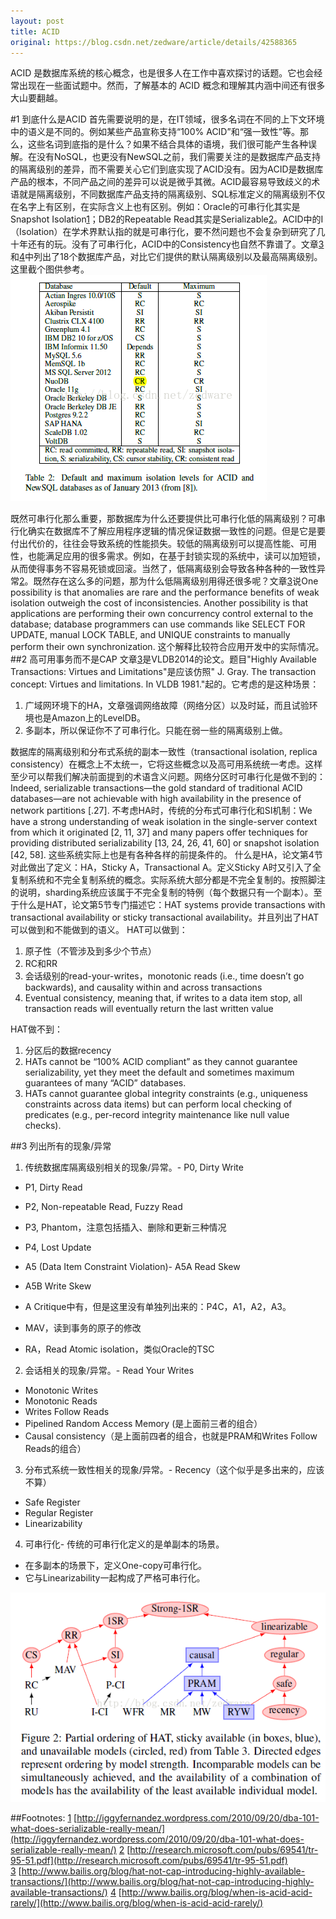 ```yaml
---
layout: post
title: ACID
original: https://blog.csdn.net/zedware/article/details/42588365
---
```


ACID 是数据库系统的核心概念，也是很多人在工作中喜欢探讨的话题。它也会经常出现在一些面试题中。然而，了解基本的 ACID 概念和理解其内涵中间还有很多大山要翻越。

#1 到底什么是ACID
首先需要说明的是，在IT领域，很多名词在不同的上下文环境中的语义是不同的。例如某些产品宣称支持“100% ACID”和“强一致性”等。那么，这些名词到底指的是什么？如果不结合具体的语境，我们很可能产生各种误解。在没有NoSQL，也更没有NewSQL之前，我们需要关注的是数据库产品支持的隔离级别的差异，而不需要关心它们到底实现了ACID没有。因为ACID是数据库产品的根本，不同产品之间的差异可以说是微乎其微。ACID最容易导致歧义的术语就是隔离级别，不同数据库产品支持的隔离级别、SQL标准定义的隔离级别不仅在名字上有区别，在实际含义上也有区别。例如：Oracle的可串行化其实是Snapshot
 Isolation[1]()；DB2的Repeatable Read其实是Serializable[2]()。ACID中的I（Isolation）在学术界默认指的就是可串行化，要不然问题也不会复杂到研究了几十年还有的玩。没有了可串行化，ACID中的Consistency也自然不靠谱了。文章[3]()和[4]()中列出了18个数据库产品，对比它们提供的默认隔离级别以及最高隔离级别。这里截个图供参考。
![](/images/acid-isolation-level.png "isolation-level")

既然可串行化那么重要，那数据库为什么还要提供比可串行化低的隔离级别？可串行化确实在数据库不了解应用程序逻辑的情况保证数据一致性的问题。但是它是要付出代价的，往往会导致系统的性能损失。较低的隔离级别可以提高性能、可用性，也能满足应用的很多需求。例如，在基于封锁实现的系统中，读可以加短锁，从而使得事务不容易死锁或回滚。当然了，低隔离级别会导致各种各种的一致性异常[2]()。既然存在这么多的问题，那为什么低隔离级别用得还很多呢？文章[3]()说One
 possibility is that anomalies are rare and the performance benefits of weak isolation outweigh the cost of inconsistencies. Another possibility is that applications are performing their own concurrency control external to the database; database programmers
 can use commands like SELECT FOR UPDATE, manual LOCK TABLE, and UNIQUE constraints to manually perform their own synchronization. 这个解释比较符合应用开发中的实际情况。
##2 高可用事务而不是CAP
文章[3]()是VLDB2014的论文。题目"Highly Available Transactions: Virtues and Limitations"是应该仿照" J. Gray. The transaction
 concept: Virtues and limitations. In VLDB 1981."起的。它考虑的是这种场景：
1. 广域网环境下的HA，文章强调网络故障（网络分区）以及时延，而且试验环境也是Amazon上的LevelDB。
2. 多副本，所以保证你不了可串行化。只能在弱一些的隔离级别上做。

数据库的隔离级别和分布式系统的副本一致性（transactional isolation, replica consistency）在概念上不太统一，它将这些概念以及高可用系统统一考虑。这样至少可以帮我们解决前面提到的术语含义问题。网络分区时可串行化是做不到的：Indeed, serializable transactions—the gold standard of traditional ACID databases—are not achievable with high availability
 in the presence of network partitions [.27]. 不考虑HA时，传统的分布式可串行化和SI机制：We have a strong understanding of weak isolation in the single-server context from which it originated [2, 11, 37] and many papers offer techniques for providing distributed serializability
 [13, 24, 26, 41, 60] or snapshot isolation [42, 58]. 这些系统实际上也是有各种各样的前提条件的。
什么是HA，论文第4节对此做出了定义：HA，Sticky A，Transactional A。定义Sticky A时又引入了全复制系统和不完全复制系统的概念。实际系统大部分都是不完全复制的。按照脚注的说明，sharding系统应该属于不完全复制的特例（每个数据只有一个副本）。至于什么是HAT，论文第5节专门描述它：HAT systems provide transactions with transactional availability or sticky transactional availability。并且列出了HAT可以做到和不能做到的语义。
HAT可以做到：
1. 原子性（不管涉及到多少个节点）
2. RC和RR
3. 会话级别的read-your-writes，monotonic reads (i.e., time doesn’t go backwards), and causality within and across transactions
4. Eventual consistency, meaning that, if writes to a data item stop, all transaction reads will eventually return the last written value

HAT做不到：
1. 分区后的数据recency
2. HATs cannot be “100% ACID compliant” as they cannot guarantee serializability, yet they meet the default and sometimes maximum guarantees of many “ACID” databases.
3. HATs cannot guarantee global integrity constraints (e.g., uniqueness constraints across data items) but can perform local checking of predicates (e.g., per-record integrity maintenance like null value checks).

##3 列出所有的现象/异常
1. 传统数据库隔离级别相关的现象/异常。- P0, Dirty Write
- P1, Dirty Read
- P2, Non-repeatable Read, Fuzzy Read
- P3, Phantom，注意包括插入、删除和更新三种情况
- P4, Lost Update
- A5 (Data Item Constraint Violation)- A5A Read Skew
- A5B Write Skew


- A Critique中有，但是这里没有单独列出来的：P4C，A1，A2，A3。
- MAV，读到事务的原子的修改
- RA，Read Atomic isolation，类似Oracle的TSC


2. 会话相关的现象/异常。- Read Your Writes
- Monotonic Writes
- Monotonic Reads
- Writes Follow Reads
- Pipelined Random Access Memory (是上面前三者的组合）
- Causal consistency（是上面前四者的组合，也就是PRAM和Writes Follow Reads的组合）

3. 分布式系统一致性相关的现象/异常。- Recency（这个似乎是多出来的，应该不算）
- Safe Register
- Regular Register
- Linearizability

4. 可串行化- 传统的可串行化定义的是单副本的场景。
- 在多副本的场景下，定义One-copy可串行化。
- 它与Linearizability一起构成了严格可串行化。

![](/images/acid-isolation-order.png "isolation-order")

##Footnotes:
[1]() [http://iggyfernandez.wordpress.com/2010/09/20/dba-101-what-does-serializable-really-mean/](http://iggyfernandez.wordpress.com/2010/09/20/dba-101-what-does-serializable-really-mean/)
[2]() [http://research.microsoft.com/pubs/69541/tr-95-51.pdf](http://research.microsoft.com/pubs/69541/tr-95-51.pdf)
[3]() [http://www.bailis.org/blog/hat-not-cap-introducing-highly-available-transactions/](http://www.bailis.org/blog/hat-not-cap-introducing-highly-available-transactions/)
[4]() [http://www.bailis.org/blog/when-is-acid-acid-rarely/](http://www.bailis.org/blog/when-is-acid-acid-rarely/)
